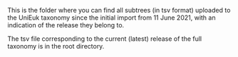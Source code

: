 This is the folder where you can find all subtrees (in tsv format) uploaded to the UniEuk taxonomy since the initial import from 11 June 2021, with an indication of the release they belong to.

The tsv file corresponding to the current (latest) release of the full taxonomy is in the root directory.
